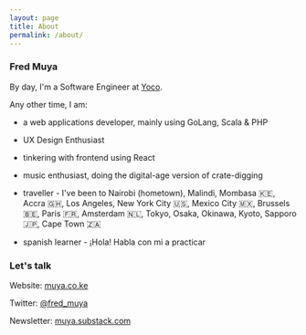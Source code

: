 ```yaml
---
layout: page
title: About
permalink: /about/
---
```


### Fred Muya

By day, I'm a Software Engineer at [Yoco](https://www.yoco.com/za/about/).

Any other time, I am:

- a web applications developer, mainly using GoLang, Scala & PHP

- UX Design Enthusiast

- tinkering with frontend using React

- music enthusiast, doing the digital-age version of crate-digging

- traveller - I've been to Nairobi (hometown), Malindi, Mombasa 🇰🇪, Accra 🇬🇭, Los Angeles, New York City 🇺🇸, Mexico City 🇲🇽, Brussels 🇧🇪, Paris 🇫🇷, Amsterdam 🇳🇱, Tokyo, Osaka, Okinawa, Kyoto, Sapporo 🇯🇵, Cape Town 🇿🇦

- spanish learner - ¡Hola! Habla con mi a practicar

### Let's talk

Website: [muya.co.ke](https://bit.ly/3iEvvfM)

Twitter: [@fred_muya](https://twitter.com/fred_muya)

Newsletter: [muya.substack.com](https://muya.substack.com)
